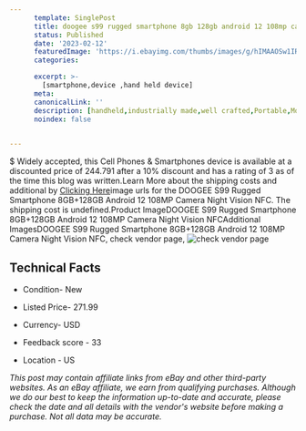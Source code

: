 ```yaml
---
      template: SinglePost
      title: doogee s99 rugged smartphone 8gb 128gb android 12 108mp camera night vision nfc
      status: Published
      date: '2023-02-12'
      featuredImage: 'https://i.ebayimg.com/thumbs/images/g/hIMAAOSw1IRjwQB~/s-l225.jpg'
      categories: 

      excerpt: >-
        [smartphone,device ,hand held device]
      meta:
      canonicalLink: ''
      description: [handheld,industrially made,well crafted,Portable,Mobile,Compact,Convenient,Lightweight,Maneuverable,Man-portable,Miniature,Carriable,Hand-held,Light,Holdable,Transportable,Mobile device,Pocket-sized,On-the-go,Wireless,Cordless,Compact size,Convenient size, smartphone,device ,hand held device]
      noindex: false

        
---
```

$
    Widely accepted, this Cell Phones & Smartphones device is available at a discounted price of 244.791 after a 10% discount and has a rating of 3 as of the time this blog was written.Learn More about the shipping costs and additional by [Clicking Here](https://www.ebay.com/itm/225333856719?hash=item3476f1c9cf%3Ag%3AhIMAAOSw1IRjwQB%7E&mkevt=1&mkcid=1&mkrid=711-53200-19255-0&campid=%253CePNCampaignId%253E&customid=%253CreferenceId%253E&toolid=10049)image urls for the DOOGEE S99 Rugged Smartphone 8GB+128GB Android 12 108MP Camera Night Vision NFC. The shipping cost is undefined.Product ImageDOOGEE S99 Rugged Smartphone 8GB+128GB Android 12 108MP Camera Night Vision NFCAdditional ImagesDOOGEE S99 Rugged Smartphone 8GB+128GB Android 12 108MP Camera Night Vision NFC, check vendor page, ![check vendor page](https://origin-galleryplus.ebayimg.com/ws/web/225333856719_2_0_1/225x225.jpg,https://origin-galleryplus.ebayimg.com/ws/web/225333856719_3_0_1/225x225.jpg,https://origin-galleryplus.ebayimg.com/ws/web/225333856719_4_0_1/225x225.jpg,https://origin-galleryplus.ebayimg.com/ws/web/225333856719_5_0_1/225x225.jpg,https://origin-galleryplus.ebayimg.com/ws/web/225333856719_6_0_1/225x225.jpg,https://origin-galleryplus.ebayimg.com/ws/web/225333856719_7_0_1/225x225.jpg,https://origin-galleryplus.ebayimg.com/ws/web/225333856719_8_0_1/225x225.jpg,https://origin-galleryplus.ebayimg.com/ws/web/225333856719_9_0_1/225x225.jpg,https://origin-galleryplus.ebayimg.com/ws/web/225333856719_10_0_1/225x225.jpg)
    
    

 ## Technical Facts 



     
      

 - Condition- New 


      

 - Listed Price- 271.99 


      

 - Currency- USD 


      

 - Feedback score - 33 


      

 - Location - US 


      
      

 *_This post may contain affiliate links from eBay and other third-party websites. As an eBay affiliate, we earn from qualifying purchases. Although we do our best to keep the information up-to-date and accurate, please check the date and all details with the vendor's website before making a purchase. Not all data may be accurate._*



    
    
    
    
    
